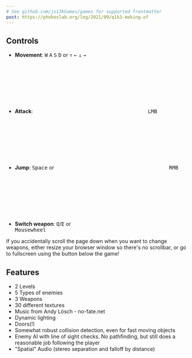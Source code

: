 ```yaml
---
# See github.com/js13kGames/games for supported frontmatter
post: https://phoboslab.org/log/2021/09/q1k3-making-of
---
```

## Controls

- **Movement**: <kbd>W</kbd> <kbd>A</kbd> <kbd>S</kbd> <kbd>D</kbd> or <kbd>↑</kbd> <kbd>←</kbd> <kbd>↓</kbd> <kbd>→</kbd>
- **Attack**: <kbd><svg><use href=#i-mouse></svg> LMB</kbd>
- **Jump**: <kbd>Space</kbd> or <kbd><svg><use href=#i-mouse></svg> RMB</kbd>
- **Switch weapon**: <kbd>Q</kbd>/<kbd>E</kbd> or <kbd><svg><use href=#i-mouse></svg> Mousewheel</kbd>

If you accidentally scroll the page down when you want to change weapons, either resize your browser window so there's
no scrollbar, or go to fullscreen using the button below the game! 

## Features

- 2 Levels
- 5 Types of enemies
- 3 Weapons
- 30 different textures
- Music from Andy Lösch - no-fate.net
- Dynamic lighting
- Doors(!)
- Somewhat robust collision detection, even for fast moving objects
- Enemy AI with line of sight checks. No pathfinding, but still does a reasonable job following the player
- "Spatial" Audio (stereo separation and falloff by distance)